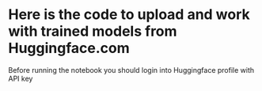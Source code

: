# Here is the code to upload and work with trained models from Huggingface.com 

Before running the notebook you should login into Huggingface profile with API key
